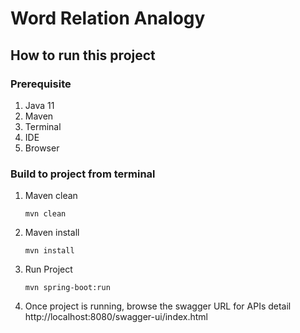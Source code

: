 # Word Relation Analogy

## How to run this project

### Prerequisite

1. Java 11
2. Maven
3. Terminal
4. IDE
5. Browser

### Build to project from terminal

1. Maven clean
   ```shell
   mvn clean
   ``` 
2. Maven install
   ```shell
   mvn install
   ``` 
3. Run Project
   ```shell
   mvn spring-boot:run
   ``` 
4. Once project is running, browse the swagger URL for APIs detail
   http://localhost:8080/swagger-ui/index.html
